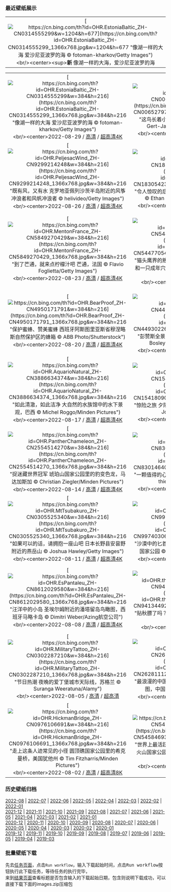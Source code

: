 ### 最近壁纸展示
||
|:---:|
|[![https://cn.bing.com/th?id=OHR.EstoniaBaltic_ZH-CN0314555299&w=1204&h=677](https://cn.bing.com/th?id=OHR.EstoniaBaltic_ZH-CN0314555299_1366x768.jpg&w=1204&h=677 "像湖一样的大海&#10;爱沙尼亚波罗的海&#10;© fotoman-kharkov/Getty Images")](https://cn.bing.com/search?q=%e6%b3%a2%e7%bd%97%e7%9a%84%e6%b5%b7&form=hpcapt&mkt=zh-cn&filters=HpDate:"20220828_1600")<br/><center><sup>**新**</sup>&nbsp;像湖一样的大海，爱沙尼亚波罗的海<center/>|

||||
|:---:|:---:|:---:|
|[![https://cn.bing.com/th?id=OHR.EstoniaBaltic_ZH-CN0314555299&w=384&h=216](https://cn.bing.com/th?id=OHR.EstoniaBaltic_ZH-CN0314555299_1366x768.jpg&w=384&h=216 "像湖一样的大海&#10;爱沙尼亚波罗的海&#10;© fotoman-kharkov/Getty Images")](https://cn.bing.com/search?q=%e6%b3%a2%e7%bd%97%e7%9a%84%e6%b5%b7&form=hpcapt&mkt=zh-cn&filters=HpDate:"20220828_1600")<br/><center>2022-08-29 / [高清](https://cn.bing.com/th?id=OHR.EstoniaBaltic_ZH-CN0314555299_1920x1200.jpg&w=1920&h=1200) / [超高清4K](https://cn.bing.com/th?id=OHR.EstoniaBaltic_ZH-CN0314555299_UHD.jpg&w=3840&h=2160)<center/>|[![https://cn.bing.com/th?id=OHR.BeardedTit_ZH-CN0065279700&w=384&h=216](https://cn.bing.com/th?id=OHR.BeardedTit_ZH-CN0065279700_1366x768.jpg&w=384&h=216 "这鸟长着小胡子&#10;荷兰弗莱福兰湿地的文须雀&#10;© Gert-Jan IJzerman/Minden Pictures")](https://cn.bing.com/search?q=%e5%bc%97%e8%8e%b1%e7%a6%8f%e5%85%b0%e7%9c%81&form=hpcapt&mkt=zh-cn&filters=HpDate:"20220827_1600")<br/><center>2022-08-28 / [高清](https://cn.bing.com/th?id=OHR.BeardedTit_ZH-CN0065279700_1920x1200.jpg&w=1920&h=1200) / [超高清8K](https://cn.bing.com/th?id=OHR.BeardedTit_ZH-CN0065279700_UHD.jpg)<center/>|[![https://cn.bing.com/th?id=OHR.MSHV_ZH-CN9630204701&w=384&h=216](https://cn.bing.com/th?id=OHR.MSHV_ZH-CN9630204701_1366x768.jpg&w=384&h=216 "40年的休养生息&#10;圣海伦斯山国家火山纪念区的边界小径，美国华盛顿州&#10;© Don Geyer/Alamy")](https://cn.bing.com/search?q=%e5%9c%a3%e6%b5%b7%e4%bc%a6%e6%96%af%e5%b1%b1%e5%9b%bd%e5%ae%b6%e7%81%ab%e5%b1%b1%e7%ba%aa%e5%bf%b5%e5%8c%ba&form=hpcapt&mkt=zh-cn&filters=HpDate:"20220826_1600")<br/><center>2022-08-27 / [高清](https://cn.bing.com/th?id=OHR.MSHV_ZH-CN9630204701_1920x1200.jpg&w=1920&h=1200) / [超高清4K](https://cn.bing.com/th?id=OHR.MSHV_ZH-CN9630204701_UHD.jpg&w=3840&h=2160)<center/>|
|[![https://cn.bing.com/th?id=OHR.PeljesacWind_ZH-CN9299214248&w=384&h=216](https://cn.bing.com/th?id=OHR.PeljesacWind_ZH-CN9299214248_1366x768.jpg&w=384&h=216 "既有风，又有水&#10;克罗地亚佩列沙茨半岛附近的风筝冲浪者和风帆冲浪者&#10;© helivideo/Getty Images")](https://cn.bing.com/search?q=%e4%bd%a9%e5%88%97%e6%b2%99%e8%8c%a8%e5%8d%8a%e5%b2%9b&form=hpcapt&mkt=zh-cn&filters=HpDate:"20220825_1600")<br/><center>2022-08-26 / [高清](https://cn.bing.com/th?id=OHR.PeljesacWind_ZH-CN9299214248_1920x1200.jpg&w=1920&h=1200) / [超高清4K](https://cn.bing.com/th?id=OHR.PeljesacWind_ZH-CN9299214248_UHD.jpg&w=3840&h=2160)<center/>|[![https://cn.bing.com/th?id=OHR.CascadesNP_ZH-CN1830542356&w=384&h=216](https://cn.bing.com/th?id=OHR.CascadesNP_ZH-CN1830542356_1366x768.jpg&w=384&h=216 "令人惊叹的后花园&#10;华盛顿州北瀑布国家公园，美国&#10;© Ethan Welty/Tandem Stills + Motion")](https://cn.bing.com/search?q=%e5%8c%97%e7%80%91%e5%b8%83%e5%9b%bd%e5%ae%b6%e5%85%ac%e5%9b%ad&form=hpcapt&mkt=zh-cn&filters=HpDate:"20220824_1600")<br/><center>2022-08-25 / [高清](https://cn.bing.com/th?id=OHR.CascadesNP_ZH-CN1830542356_1920x1200.jpg&w=1920&h=1200) / [超高清4K](https://cn.bing.com/th?id=OHR.CascadesNP_ZH-CN1830542356_UHD.jpg&w=3840&h=2160)<center/>|[![https://cn.bing.com/th?id=OHR.MarinaDaGloria_ZH-CN6894795645&w=384&h=216](https://cn.bing.com/th?id=OHR.MarinaDaGloria_ZH-CN6894795645_1366x768.jpg&w=384&h=216 "里约热内卢的象征&#10;格洛里亚附近的码头和糖面包山，巴西里约热内卢&#10;© f11photo/Getty Images")](https://cn.bing.com/search?q=%e5%b7%b4%e8%a5%bf%e9%9d%a2%e5%8c%85%e5%b1%b1&form=hpcapt&mkt=zh-cn&filters=HpDate:"20220823_1600")<br/><center>2022-08-24 / [高清](https://cn.bing.com/th?id=OHR.MarinaDaGloria_ZH-CN6894795645_1920x1200.jpg&w=1920&h=1200) / [超高清4K](https://cn.bing.com/th?id=OHR.MarinaDaGloria_ZH-CN6894795645_UHD.jpg&w=3840&h=2160)<center/>|
|[![https://cn.bing.com/th?id=OHR.MentonFrance_ZH-CN5849270429&w=384&h=216](https://cn.bing.com/th?id=OHR.MentonFrance_ZH-CN5849270429_1366x768.jpg&w=384&h=216 "到了芒通，就来点柠檬汁吧&#10;芒通，法国&#10;© Flavio Foglietta/Getty Images")](https://cn.bing.com/search?q=%e6%b3%95%e5%9b%bd%e8%8a%92%e9%80%9a%e9%95%87&form=hpcapt&mkt=zh-cn&filters=HpDate:"20220822_1600")<br/><center>2022-08-23 / [高清](https://cn.bing.com/th?id=OHR.MentonFrance_ZH-CN5849270429_1920x1200.jpg&w=1920&h=1200) / [超高清4K](https://cn.bing.com/th?id=OHR.MentonFrance_ZH-CN5849270429_UHD.jpg&w=3840&h=2160)<center/>|[![https://cn.bing.com/th?id=OHR.TenderMoment_ZH-CN5447705408&w=384&h=216](https://cn.bing.com/th?id=OHR.TenderMoment_ZH-CN5447705408_1366x768.jpg&w=384&h=216 "猫头鹰界的叛逆小鸟&#10;南佛罗里达的一只穴小鸮雏鸟和一只成年穴小鸮，美国&#10;© Carlos Carreno/Getty Images")](https://cn.bing.com/search?q=%e7%a9%b4%e5%b0%8f%e9%b8%ae&form=hpcapt&mkt=zh-cn&filters=HpDate:"20220821_1600")<br/><center>2022-08-22 / [高清](https://cn.bing.com/th?id=OHR.TenderMoment_ZH-CN5447705408_1920x1200.jpg&w=1920&h=1200) / [超高清](https://cn.bing.com/th?id=OHR.TenderMoment_ZH-CN5447705408_UHD.jpg)<center/>|[![https://cn.bing.com/th?id=OHR.CostadaMorte_ZH-CN5219249535&w=384&h=216](https://cn.bing.com/th?id=OHR.CostadaMorte_ZH-CN5219249535_1366x768.jpg&w=384&h=216 "死亡海岸&#10;加利西亚省科斯塔达莫尔特的灯塔，西班牙&#10;© Carlos Fernandez/Getty Images")](https://cn.bing.com/search?q=%e8%a5%bf%e7%8f%ad%e7%89%99+%e5%8a%a0%e5%88%a9%e8%a5%bf%e4%ba%9a&form=hpcapt&mkt=zh-cn&filters=HpDate:"20220820_1600")<br/><center>2022-08-21 / [高清](https://cn.bing.com/th?id=OHR.CostadaMorte_ZH-CN5219249535_1920x1200.jpg&w=1920&h=1200) / [超高清4K](https://cn.bing.com/th?id=OHR.CostadaMorte_ZH-CN5219249535_UHD.jpg&w=3840&h=2160)<center/>|
|[![https://cn.bing.com/th?id=OHR.BearProof_ZH-CN4950171791&w=384&h=216](https://cn.bing.com/th?id=OHR.BearProof_ZH-CN4950171791_1366x768.jpg&w=384&h=216 "保护蜜蜂、赞美蜜蜂&#10;西班牙阿斯图里亚斯省穆涅略斯自然保护区的蜂箱&#10;© ABB Photo/Shutterstock")](https://cn.bing.com/search?q=%e8%9c%9c%e8%9c%82%e5%85%bb%e6%ae%96&form=hpcapt&mkt=zh-cn&filters=HpDate:"20220819_1600")<br/><center>2022-08-20 / [高清](https://cn.bing.com/th?id=OHR.BearProof_ZH-CN4950171791_1920x1200.jpg&w=1920&h=1200) / [超高清4K](https://cn.bing.com/th?id=OHR.BearProof_ZH-CN4950171791_UHD.jpg&w=3840&h=2160)<center/>|[![https://cn.bing.com/th?id=OHR.PenzancePool_ZH-CN4493022613&w=384&h=216](https://cn.bing.com/th?id=OHR.PenzancePool_ZH-CN4493022613_1366x768.jpg&w=384&h=216 "彭赞斯全景&#10;康沃尔郡的彭赞斯，英国&#10;© Murray Bosley Photography/Getty Images")](https://cn.bing.com/search?q=%e8%8b%b1%e5%9b%bd%e5%bd%ad%e8%b5%9e%e6%96%af&FORM=hpcapt&mkt=zh-cn&filters=HpDate:"20220818_1600")<br/><center>2022-08-19 / [高清](https://cn.bing.com/th?id=OHR.PenzancePool_ZH-CN4493022613_1920x1200.jpg&w=1920&h=1200) / [超高清4K](https://cn.bing.com/th?id=OHR.PenzancePool_ZH-CN4493022613_UHD.jpg&w=3840&h=2160)<center/>|[![https://cn.bing.com/th?id=OHR.SourHerring_ZH-CN4136738467&w=384&h=216](https://cn.bing.com/th?id=OHR.SourHerring_ZH-CN4136738467_1366x768.jpg&w=384&h=216 "世界最臭食物之乡？&#10;哥德堡群岛的岸边，瑞典&#10;© Martin Wahlborg/Getty Images")](https://cn.bing.com/search?q=%e5%93%a5%e5%be%b7%e5%a0%a1%e7%be%a4%e5%b2%9b&form=hpcapt&mkt=zh-cn&filters=HpDate:"20220817_1600")<br/><center>2022-08-18 / [高清](https://cn.bing.com/th?id=OHR.SourHerring_ZH-CN4136738467_1920x1200.jpg&w=1920&h=1200) / [超高清4K](https://cn.bing.com/th?id=OHR.SourHerring_ZH-CN4136738467_UHD.jpg&w=3840&h=2160)<center/>|
|[![https://cn.bing.com/th?id=OHR.AquarioNatural_ZH-CN3886634374&w=384&h=216](https://cn.bing.com/th?id=OHR.AquarioNatural_ZH-CN3886634374_1366x768.jpg&w=384&h=216 "如此清澈，如此洁净&#10;大自然的水族馆中的水下景观，巴西&#10;© Michel Roggo/Minden Pictures")](https://cn.bing.com/search?q=%e5%b7%b4%e8%a5%bf+%e5%a4%a7%e8%87%aa%e7%84%b6%e7%9a%84%e6%b0%b4%e6%97%8f%e9%a6%86&FORM=hpcapt&mkt=zh-cn&filters=HpDate:"20220816_1600")<br/><center>2022-08-17 / [高清](https://cn.bing.com/th?id=OHR.AquarioNatural_ZH-CN3886634374_1920x1200.jpg&w=1920&h=1200) / [超高清4K](https://cn.bing.com/th?id=OHR.AquarioNatural_ZH-CN3886634374_UHD.jpg&w=3840&h=2160)<center/>|[![https://cn.bing.com/th?id=OHR.GreatWhiteRoller_ZH-CN1541809088&w=384&h=216](https://cn.bing.com/th?id=OHR.GreatWhiteRoller_ZH-CN1541809088_1366x768.jpg&w=384&h=216 "惊险之旅&#10;夕阳下的大白鲨过山车，美国新泽西州&#10;© John Van Decker/Alamy")](https://cn.bing.com/search?q=%e6%96%b0%e6%b3%bd%e8%a5%bf%e5%b7%9e&FORM=hpcapt&mkt=zh-cn&filters=HpDate:"20220815_1600")<br/><center>2022-08-16 / [高清](https://cn.bing.com/th?id=OHR.GreatWhiteRoller_ZH-CN1541809088_1920x1200.jpg&w=1920&h=1200) / [超高清4K](https://cn.bing.com/th?id=OHR.GreatWhiteRoller_ZH-CN1541809088_UHD.jpg&w=3840&h=2160)<center/>|[![https://cn.bing.com/th?id=OHR.ChittorgarhFort_ZH-CN2955182965&w=384&h=216](https://cn.bing.com/th?id=OHR.ChittorgarhFort_ZH-CN2955182965_1366x768.jpg&w=384&h=216 "古代中世纪城堡&#10;奇陶尔加尔堡，印度&#10;© Anand Purohit/Getty Images")](https://cn.bing.com/search?q=%e5%a5%87%e9%99%b6%e5%b0%94%e5%8a%a0%e5%b0%94%e5%a0%a1&form=hpcapt&mkt=zh-cn&filters=HpDate:"20220814_1600")<br/><center>2022-08-15 / [高清](https://cn.bing.com/th?id=OHR.ChittorgarhFort_ZH-CN2955182965_1920x1200.jpg&w=1920&h=1200) / [超高清4K](https://cn.bing.com/th?id=OHR.ChittorgarhFort_ZH-CN2955182965_UHD.jpg&w=3840&h=2160)<center/>|
|[![https://cn.bing.com/th?id=OHR.PantherChameleon_ZH-CN2554514270&w=384&h=216](https://cn.bing.com/th?id=OHR.PantherChameleon_ZH-CN2554514270_1366x768.jpg&w=384&h=216 "捉迷藏世界冠军&#10;琥珀山国家公园里的豹变色龙，马达加斯加&#10;© Christian Ziegler/Minden Pictures")](https://cn.bing.com/search?q=%e8%b1%b9%e5%8f%98%e8%89%b2%e9%be%99&form=hpcapt&mkt=zh-cn&filters=HpDate:"20220813_1600")<br/><center>2022-08-14 / [高清](https://cn.bing.com/th?id=OHR.PantherChameleon_ZH-CN2554514270_1920x1200.jpg&w=1920&h=1200) / [超高清4K](https://cn.bing.com/th?id=OHR.PantherChameleon_ZH-CN2554514270_UHD.jpg&w=3840&h=2160)<center/>|[![https://cn.bing.com/th?id=OHR.LacMontagnon_ZH-CN8301464080&w=384&h=216](https://cn.bing.com/th?id=OHR.LacMontagnon_ZH-CN8301464080_1366x768.jpg&w=384&h=216 "一颗值得的心&#10;阿斯佩山谷中的蒙塔尼翁湖，法国&#10;© thieury/Adobe photo stock")](https://cn.bing.com/search?q=%e9%98%bf%e6%96%af%e4%bd%a9%e5%b1%b1%e8%b0%b7&form=hpcapt&mkt=zh-cn&filters=HpDate:"20220812_1600")<br/><center>2022-08-13 / [高清](https://cn.bing.com/th?id=OHR.LacMontagnon_ZH-CN8301464080_1920x1200.jpg&w=1920&h=1200) / [超高清8K](https://cn.bing.com/th?id=OHR.LacMontagnon_ZH-CN8301464080_UHD.jpg)<center/>|[![https://cn.bing.com/th?id=OHR.AmboseliElephants_ZH-CN2078609290&w=384&h=216](https://cn.bing.com/th?id=OHR.AmboseliElephants_ZH-CN2078609290_1366x768.jpg&w=384&h=216 "家庭出游&#10;安博塞利国家公园里的非洲象群，肯尼亚&#10;© Susan Portnoy/Shutterstock")](https://cn.bing.com/search?q=%e9%9d%9e%e6%b4%b2%e8%b1%a1&form=hpcapt&mkt=zh-cn&filters=HpDate:"20220811_1600")<br/><center>2022-08-12 / [高清](https://cn.bing.com/th?id=OHR.AmboseliElephants_ZH-CN2078609290_1920x1200.jpg&w=1920&h=1200) / [超高清4K](https://cn.bing.com/th?id=OHR.AmboseliElephants_ZH-CN2078609290_UHD.jpg&w=3840&h=2160)<center/>|
|[![https://cn.bing.com/th?id=OHR.MtTsubakuro_ZH-CN0305525340&w=384&h=216](https://cn.bing.com/th?id=OHR.MtTsubakuro_ZH-CN0305525340_1366x768.jpg&w=384&h=216 "如果可以的话，请拥抱一座山吧&#10;日本长野县安昙野附近的燕岳山&#10;© Joshua Hawley/Getty Images")](https://cn.bing.com/search?q=%e6%97%a5%e6%9c%ac%e9%95%bf%e9%87%8e%e5%8e%bf&form=hpcapt&mkt=zh-cn&filters=HpDate:"20220810_1600")<br/><center>2022-08-11 / [高清](https://cn.bing.com/th?id=OHR.MtTsubakuro_ZH-CN0305525340_1920x1200.jpg&w=1920&h=1200) / [超高清4K](https://cn.bing.com/th?id=OHR.MtTsubakuro_ZH-CN0305525340_UHD.jpg&w=3840&h=2160)<center/>|[![https://cn.bing.com/th?id=OHR.AnniversaryJTNP_ZH-CN9974030692&w=384&h=216](https://cn.bing.com/th?id=OHR.AnniversaryJTNP_ZH-CN9974030692_1366x768.jpg&w=384&h=216 "沙漠中的匕首？&#10;约书亚树，加利福尼亚州约书亚树国家公园&#10;© Tim Fitzharris/Minden Pictures")](https://cn.bing.com/search?q=%e7%ba%a6%e4%b9%a6%e4%ba%9a%e6%a0%91%e5%9b%bd%e5%ae%b6%e5%85%ac%e5%9b%ad+&form=hpcapt&mkt=zh-cn&filters=HpDate:"20220809_1600")<br/><center>2022-08-10 / [高清](https://cn.bing.com/th?id=OHR.AnniversaryJTNP_ZH-CN9974030692_1920x1200.jpg&w=1920&h=1200) / [超高清8K](https://cn.bing.com/th?id=OHR.AnniversaryJTNP_ZH-CN9974030692_UHD.jpg)<center/>|[![https://cn.bing.com/th?id=OHR.CuevaManos_ZH-CN8900667928&w=384&h=216](https://cn.bing.com/th?id=OHR.CuevaManos_ZH-CN8900667928_1366x768.jpg&w=384&h=216 "9000年前的手印&#10;阿根廷圣克鲁斯的洛斯马诺斯洞穴&#10;© Adwo/Alamy")](https://cn.bing.com/search?q=%e6%b4%9b%e6%96%af%e9%a9%ac%e8%af%ba%e6%96%af%e5%b2%a9%e7%94%bb&form=hpcapt&mkt=zh-cn&filters=HpDate:"20220808_1600")<br/><center>2022-08-09 / [高清](https://cn.bing.com/th?id=OHR.CuevaManos_ZH-CN8900667928_1920x1200.jpg&w=1920&h=1200) / [超高清4K](https://cn.bing.com/th?id=OHR.CuevaManos_ZH-CN8900667928_UHD.jpg&w=3840&h=2160)<center/>|
|[![https://cn.bing.com/th?id=OHR.EsPantaleu_ZH-CN8612029580&w=384&h=216](https://cn.bing.com/th?id=OHR.EsPantaleu_ZH-CN8612029580_1366x768.jpg&w=384&h=216 "汪洋中的小岛&#10;圣埃尔姆附近的潘塔留岛鸟瞰图，西班牙马略卡岛&#10;© Dimitri Weber/Azing航空公司")](https://cn.bing.com/search?q=%e9%a9%ac%e7%95%a5%e5%8d%a1%e5%b2%9b&form=hpcapt&mkt=zh-cn&filters=HpDate:"20220807_1600")<br/><center>2022-08-08 / [高清](https://cn.bing.com/th?id=OHR.EsPantaleu_ZH-CN8612029580_1920x1200.jpg&w=1920&h=1200) / [超高清4K](https://cn.bing.com/th?id=OHR.EsPantaleu_ZH-CN8612029580_UHD.jpg&w=3840&h=2160)<center/>|[![https://cn.bing.com/th?id=OHR.theBeginningofAutumn2022_ZH-CN9413449297&w=384&h=216](https://cn.bing.com/th?id=OHR.theBeginningofAutumn2022_ZH-CN9413449297_1366x768.jpg&w=384&h=216 "贴秋膘了吗？&#10;杭州西湖的古典中国园林&#10;© DANNY HU/Getty Images")](https://cn.bing.com/search?q=%e7%ab%8b%e7%a7%8b&form=hpcapt&mkt=zh-cn&filters=HpDate:"20220806_1600")<br/><center>2022-08-07 / [高清](https://cn.bing.com/th?id=OHR.theBeginningofAutumn2022_ZH-CN9413449297_1920x1200.jpg&w=1920&h=1200) / [超高清](https://cn.bing.com/th?id=OHR.theBeginningofAutumn2022_ZH-CN9413449297_UHD.jpg)<center/>|[![https://cn.bing.com/th?id=OHR.SFSaltFlats_ZH-CN7261637239&w=384&h=216](https://cn.bing.com/th?id=OHR.SFSaltFlats_ZH-CN7261637239_1366x768.jpg&w=384&h=216 "一个咸咸的地点&#10;旧金山湾的盐滩&#10;© Jeffrey Lewis/Tandem Stills + Motion")](https://cn.bing.com/search?q=%e6%97%a7%e9%87%91%e5%b1%b1%e6%b9%be&form=hpcapt&mkt=zh-cn&filters=HpDate:"20220805_1600")<br/><center>2022-08-06 / [高清](https://cn.bing.com/th?id=OHR.SFSaltFlats_ZH-CN7261637239_1920x1200.jpg&w=1920&h=1200) / [超高清4K](https://cn.bing.com/th?id=OHR.SFSaltFlats_ZH-CN7261637239_UHD.jpg&w=3840&h=2160)<center/>|
|[![https://cn.bing.com/th?id=OHR.MilitaryTattoo_ZH-CN0302287210&w=384&h=216](https://cn.bing.com/th?id=OHR.MilitaryTattoo_ZH-CN0302287210_1366x768.jpg&w=384&h=216 "节日热潮&#10;夜晚的爱丁堡城市天际线，苏格兰&#10;© Suranga Weeratuna/Alamy")](https://cn.bing.com/search?q=%e7%88%b1%e4%b8%81%e5%a0%a1%e8%be%b9%e7%bc%98%e8%89%ba%e6%9c%af%e8%8a%82&form=hpcapt&mkt=zh-cn&filters=HpDate:"20220804_1600")<br/><center>2022-08-05 / [高清](https://cn.bing.com/th?id=OHR.MilitaryTattoo_ZH-CN0302287210_1920x1200.jpg&w=1920&h=1200) / [超高清](https://cn.bing.com/th?id=OHR.MilitaryTattoo_ZH-CN0302287210_UHD.jpg)<center/>|[![https://cn.bing.com/th?id=OHR.QiXiFestival2022_ZH-CN2628111266&w=384&h=216](https://cn.bing.com/th?id=OHR.QiXiFestival2022_ZH-CN2628111266_1366x768.jpg&w=384&h=216 "最浪漫的中国传统节日&#10;上海浦东森林心形洞穴鸟瞰图，中国&#10;© Yaorusheng/Getty Images")](https://cn.bing.com/search?q=%e4%b8%83%e5%a4%95&form=hpcapt&mkt=zh-cn&filters=HpDate:"20220803_1600")<br/><center>2022-08-04 / [高清](https://cn.bing.com/th?id=OHR.QiXiFestival2022_ZH-CN2628111266_1920x1200.jpg&w=1920&h=1200) / [超高清4K](https://cn.bing.com/th?id=OHR.QiXiFestival2022_ZH-CN2628111266_UHD.jpg&w=3840&h=2160)<center/>|[![https://cn.bing.com/th?id=OHR.RedneckedGrebe_ZH-CN6036749974&w=384&h=216](https://cn.bing.com/th?id=OHR.RedneckedGrebe_ZH-CN6036749974_1366x768.jpg&w=384&h=216 "赤颈鸊鷉&#10;在德国的赤颈鸊鷉&#10;© Edo van Uchelen/Minden Pictures")](https://cn.bing.com/search?q=%e8%b5%a4%e9%a2%88%e9%b8%8a%e9%b7%89&form=hpcapt&mkt=zh-cn&filters=HpDate:"20220802_1600")<br/><center>2022-08-03 / [高清](https://cn.bing.com/th?id=OHR.RedneckedGrebe_ZH-CN6036749974_1920x1200.jpg&w=1920&h=1200) / [超高清4K](https://cn.bing.com/th?id=OHR.RedneckedGrebe_ZH-CN6036749974_UHD.jpg&w=3840&h=2160)<center/>|
|[![https://cn.bing.com/th?id=OHR.HickmanBridge_ZH-CN0976106691&w=384&h=216](https://cn.bing.com/th?id=OHR.HickmanBridge_ZH-CN0976106691_1366x768.jpg&w=384&h=216 "走上这条人迹常见的小径&#10;圆顶礁国家公园里的希克曼桥，美国犹他州&#10;© Tim Fitzharris/Minden Pictures")](https://cn.bing.com/search?q=%e5%9c%86%e9%a1%b6%e7%a4%81%e5%9b%bd%e5%ae%b6%e5%85%ac%e5%9b%ad&form=hpcapt&mkt=zh-cn&filters=HpDate:"20220801_1600")<br/><center>2022-08-02 / [高清](https://cn.bing.com/th?id=OHR.HickmanBridge_ZH-CN0976106691_1920x1200.jpg&w=1920&h=1200) / [超高清8K](https://cn.bing.com/th?id=OHR.HickmanBridge_ZH-CN0976106691_UHD.jpg)<center/>|[![https://cn.bing.com/th?id=OHR.LavaTube_ZH-CN5458469336&w=384&h=216](https://cn.bing.com/th?id=OHR.LavaTube_ZH-CN5458469336_1366x768.jpg&w=384&h=216 "世界上最活跃的火山&#10;漏出“天窗”的熔岩管，夏威夷火山国家公园&#10;© Tom Schwabel/Tandem Stills + Motion")](https://cn.bing.com/search?q=%e5%a4%8f%e5%a8%81%e5%a4%b7%e7%81%ab%e5%b1%b1%e5%9b%bd%e5%ae%b6%e5%85%ac%e5%9b%ad&form=hpcapt&mkt=zh-cn&filters=HpDate:"20220731_1600")<br/><center>2022-08-01 / [高清](https://cn.bing.com/th?id=OHR.LavaTube_ZH-CN5458469336_1920x1200.jpg&w=1920&h=1200) / [超高清4K](https://cn.bing.com/th?id=OHR.LavaTube_ZH-CN5458469336_UHD.jpg&w=3840&h=2160)<center/>|[![https://cn.bing.com/th?id=OHR.NoctilucentClouds_ZH-CN4816301354&w=384&h=216](https://cn.bing.com/th?id=OHR.NoctilucentClouds_ZH-CN4816301354_1366x768.jpg&w=384&h=216 "“夜光”云&#10;立陶宛的夜光云&#10;© ljphoto7/Getty Images")](https://cn.bing.com/search?q=%e5%a4%9c%e5%85%89%e4%ba%91&form=hpcapt&mkt=zh-cn&filters=HpDate:"20220730_1600")<br/><center>2022-07-31 / [高清](https://cn.bing.com/th?id=OHR.NoctilucentClouds_ZH-CN4816301354_1920x1200.jpg&w=1920&h=1200) / [超高清4K](https://cn.bing.com/th?id=OHR.NoctilucentClouds_ZH-CN4816301354_UHD.jpg&w=3840&h=2160)<center/>|


### 历史壁纸归档
[2022-08](images/2022/2022-08.md) | [2022-07](images/2022/2022-07.md) | [2022-06](images/2022/2022-06.md) | [2022-05](images/2022/2022-05.md) | [2022-04](images/2022/2022-04.md) | [2022-03](images/2022/2022-03.md) | [2022-02](images/2022/2022-02.md) | [2022-01](images/2022/2022-01.md)  
[2021-12](images/2021/2021-12.md) | [2021-11](images/2021/2021-11.md) | [2021-10](images/2021/2021-10.md) | [2021-09](images/2021/2021-09.md) | [2021-08](images/2021/2021-08.md) | [2021-07](images/2021/2021-07.md) | [2021-06](images/2021/2021-06.md) | [2021-05](images/2021/2021-05.md) | [2021-04](images/2021/2021-04.md) | [2021-03](images/2021/2021-03.md) | [2021-02](images/2021/2021-02.md) | [2021-01](images/2021/2021-01.md)  
[2020-12](images/2020/2020-12.md) | [2020-11](images/2020/2020-11.md) | [2020-10](images/2020/2020-10.md) | [2020-09](images/2020/2020-09.md) | [2020-08](images/2020/2020-08.md) | [2020-07](images/2020/2020-07.md) | [2020-06](images/2020/2020-06.md) | [2020-05](images/2020/2020-05.md) | [2020-04](images/2020/2020-04.md) | [2020-03](images/2020/2020-03.md) | [2020-02](images/2020/2020-02.md) | [2020-01](images/2020/2020-01.md)  
[2019-12](images/2019/2019-12.md) | [2019-11](images/2019/2019-11.md) | [2019-10](images/2019/2019-10.md) | [2019-09](images/2019/2019-09.md) | [2019-08](images/2019/2019-08.md) | [2019-07](images/2019/2019-07.md) | [2019-06](images/2019/2019-06.md) | [2019-05](images/2019/2019-05.md) | [2019-04](images/2019/2019-04.md) | [2019-03](images/2019/2019-03.md)


### 批量壁纸下载
先去[任务页面](https://github.com/wefashe/image-save/actions/workflows/mydown.yml)，点击`Run workflow`，输入下载起始时间，点击<kbd>Run workflow</kbd>按钮执行此下载任务，等待任务的执行完毕，  
来到[结果页面](https://github.com/wefashe/image-save/releases/tag/down_zip_tag)查看标题是否包含输入的下载起始日期，包含则说明下载成功，可以直接下载下面的images.zip压缩包  
